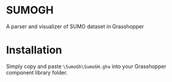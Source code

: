 # SUMOGH
A parser and visualizer of SUMO dataset in Grasshopper

# Installation
Simply copy and paste `\SumoGh\SumoGH.gha` into your Grasshopper component library folder.
